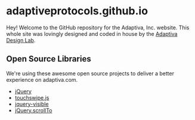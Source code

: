 # adaptiveprotocols.github.io
Hey! Welcome to the GitHub repository for the Adaptiva, Inc. website. This whole site was lovingly designed and coded in house by the [Adaptiva Design Lab](http://design.adaptiva.com).

## Open Source Libraries
We're using these awesome open source projects to deliver a better experience on adaptiva.com.
- [jQuery](https://jquery.com)
- [touchswipe.js](http://labs.rampinteractive.co.uk/touchSwipe/demos/index.html)
- [jquery-visible](https://github.com/customd/jquery-visible)
- [jQuery.scrollTo](https://github.com/flesler/jquery.scrollTo)
